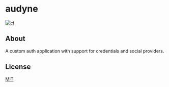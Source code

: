 # audyne

<p>
    <a href="https://github.com/dlbarduzzi/audyne/actions/workflows/ci.yaml" target="_blank" rel="noopener">
        <img src="https://github.com/dlbarduzzi/audyne/actions/workflows/ci.yaml/badge.svg" alt="ci" />
    </a>
</p>

## About

A custom auth application with support for credentials and social providers.

## License

[MIT](./LICENSE)
